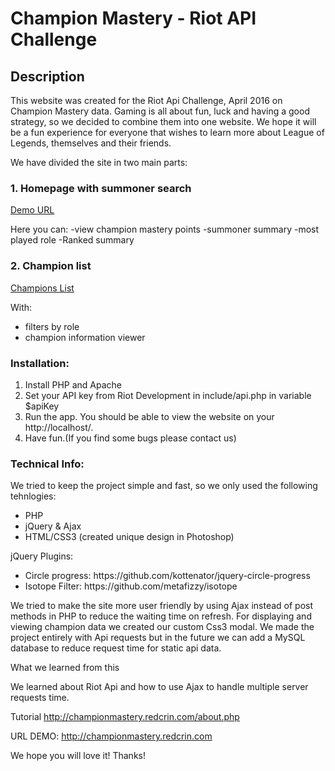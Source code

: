 # Champion Mastery - Riot API Challenge

## Description 

This website was created for the Riot Api Challenge, April 2016 on Champion Mastery data. Gaming is all about fun, luck and having a good strategy, 
so we decided to combine them into one website. We hope it will be a fun experience for everyone that wishes to learn more about League of Legends, 
themselves and their friends.

We have divided the site in two main parts:

### 1. Homepage with summoner search
<a href="http://championmastery.redcrin.com" target="_blank">Demo URL</a>

Here you can:
-view champion mastery points
-summoner summary
-most played role
-Ranked summary

### 2. Champion list 
<a href="http://championmastery.redcrin.com/champions.php" target="_blank_">Champions List</a>

With:
- filters by role
- champion information viewer


### Installation:

1. Install PHP and Apache
2. Set your API key from Riot Development in include/api.php in variable $apiKey
4. Run the app. You should be able to view the website on your http://localhost/.
5. Have fun.(If you find some bugs please contact us)


### Technical Info:

We tried to keep the project simple and fast, so we only used the following tehnlogies: 

<ul>
<li>PHP</li>
<li>jQuery & Ajax</li>
<li>HTML/CSS3 (created unique design in Photoshop)</li>
</ul>
jQuery Plugins: 
<ul>
<li>Circle progress: https://github.com/kottenator/jquery-circle-progress</li>
<li>Isotope Filter: https://github.com/metafizzy/isotope</li>
</ul>
We tried to make the site more user friendly by using Ajax instead of post methods in PHP to reduce the waiting time on refresh. For displaying and
viewing champion data we created our custom Css3 modal. We made the project entirely with Api requests but in the future we can add a MySQL database 
to reduce request time for static api data.


What we learned from this

We learned about Riot Api and how to use Ajax to handle multiple server requests time.


Tutorial
http://championmastery.redcrin.com/about.php


URL DEMO:
http://championmastery.redcrin.com


We hope you will love it!
Thanks!

